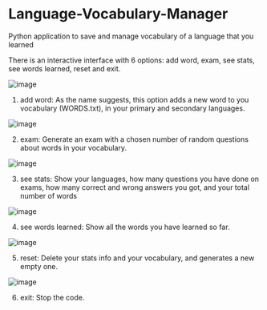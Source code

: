# Language-Vocabulary-Manager
Python application to save and manage vocabulary of a language that you learned   
        
There is an interactive interface with 6 options: add word, exam, see stats, see words learned, reset and exit.

![image](https://user-images.githubusercontent.com/106636721/183995493-b02009b5-c306-41c1-a74c-ad092bfad3cb.png)
      
1. add word: As the name suggests, this option adds a new word to you vocabulary (WORDS.txt), in your primary and secondary languages.    

![image](https://user-images.githubusercontent.com/106636721/183995668-ddae126b-d99c-4c01-abcb-401fe7333892.png)
         
2. exam: Generate an exam with a chosen number of random questions about words in your vocabulary.

![image](https://user-images.githubusercontent.com/106636721/183996147-117a16a9-0940-4930-8f93-7e09fa656a05.png)

3. see stats: Show your languages, how many questions you have done on exams, how many correct and wrong answers you got, and your total number of words

![image](https://user-images.githubusercontent.com/106636721/183995911-9bd351a6-b6ab-4d85-98e5-eb71680ed519.png)

4. see words learned: Show all the words you have learned so far.

![image](https://user-images.githubusercontent.com/106636721/183996220-ad726723-056b-46b2-ab03-5bc5ba105ad8.png)

5. reset: Delete your stats info and your vocabulary, and generates a new empty one.

![image](https://user-images.githubusercontent.com/106636721/183996302-e42b32d4-2674-4325-a7ff-7d44cfaa330b.png)

6. exit: Stop the code.


